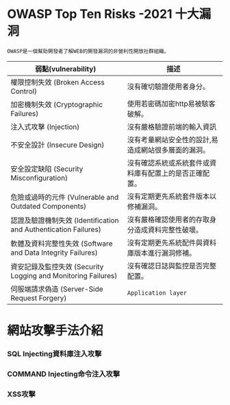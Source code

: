 # OWASP Top Ten Risks -2021 十大漏洞 
```
OWASP是一個幫助開發者了解WEB的開發漏洞的非營利性開放社群組織。
```

  | 弱點(vulnerability) |描述|
  |----------|----|
  |權限控制失效 (Broken Access Control)|沒有確切驗證使用者身分。|
  |加密機制失效 (Cryptographic Failures)|使用若密碼加密http易被駭客破解。|
  |注入式攻擊 (Injection)|沒有嚴格驗證前端的輸入資訊|
  |不安全設計 (Insecure Design)|沒有考量網站安全性的設計,易造成網站很多層面的漏洞。|
  |安全設定缺陷 (Security Misconfiguration)|沒有確認系統或系統套件或資料庫有配置上的是否正確配置。|
  |危險或過時的元件 (Vulnerable and Outdated Components)|沒有定期更先系統套件版本以修補漏洞。|
  |認證及驗證機制失效 (Identification and Authentication Failures)|沒有嚴格確認使用者的存取身分造成資料完整性破壞。|
  |軟體及資料完整性失效 (Software and Data Integrity Failures)|沒有定期更先系統配件與資料庫版本進行漏洞修補。|
  |資安記錄及監控失效 (Security Logging and Monitoring Failures)|沒有確認日誌與監控是否完整配置。|
  |伺服端請求偽造 (Server-Side Request Forgery)|`Application layer`|沒有嚴格確認造訪者請求的存取身分。|

# 網站攻擊手法介紹
### SQL Injecting資料庫注入攻擊
### COMMAND Injecting命令注入攻擊
### XSS攻擊

